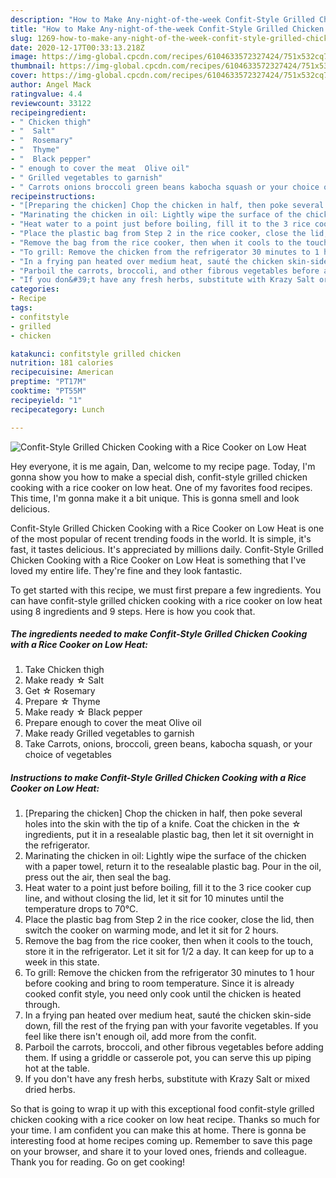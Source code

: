 ```yaml
---
description: "How to Make Any-night-of-the-week Confit-Style Grilled Chicken Cooking with a Rice Cooker on Low Heat"
title: "How to Make Any-night-of-the-week Confit-Style Grilled Chicken Cooking with a Rice Cooker on Low Heat"
slug: 1269-how-to-make-any-night-of-the-week-confit-style-grilled-chicken-cooking-with-a-rice-cooker-on-low-heat
date: 2020-12-17T00:33:13.218Z
image: https://img-global.cpcdn.com/recipes/6104633572327424/751x532cq70/confit-style-grilled-chicken-cooking-with-a-rice-cooker-on-low-heat-recipe-main-photo.jpg
thumbnail: https://img-global.cpcdn.com/recipes/6104633572327424/751x532cq70/confit-style-grilled-chicken-cooking-with-a-rice-cooker-on-low-heat-recipe-main-photo.jpg
cover: https://img-global.cpcdn.com/recipes/6104633572327424/751x532cq70/confit-style-grilled-chicken-cooking-with-a-rice-cooker-on-low-heat-recipe-main-photo.jpg
author: Angel Mack
ratingvalue: 4.4
reviewcount: 33122
recipeingredient:
- " Chicken thigh"
- "  Salt"
- "  Rosemary"
- "  Thyme"
- "  Black pepper"
- " enough to cover the meat  Olive oil"
- " Grilled vegetables to garnish"
- " Carrots onions broccoli green beans kabocha squash or your choice of vegetables"
recipeinstructions:
- "[Preparing the chicken] Chop the chicken in half, then poke several holes into the skin with the tip of a knife. Coat the chicken in the ☆ ingredients, put it in a resealable plastic bag, then let it sit overnight in the refrigerator."
- "Marinating the chicken in oil: Lightly wipe the surface of the chicken with a paper towel, return it to the resealable plastic bag. Pour in the oil, press out the air, then seal the bag."
- "Heat water to a point just before boiling, fill it to the 3 rice cooker cup line, and without closing the lid, let it sit for 10 minutes until the temperature drops to 70℃."
- "Place the plastic bag from Step 2 in the rice cooker, close the lid, then switch the cooker on warming mode, and let it sit for 2 hours."
- "Remove the bag from the rice cooker, then when it cools to the touch, store it in the refrigerator. Let it sit for 1/2 a day. It can keep for up to a week in this state."
- "To grill: Remove the chicken from the refrigerator 30 minutes to 1 hour before cooking and bring to room temperature. Since it is already cooked confit style, you need only cook until the chicken is heated through."
- "In a frying pan heated over medium heat, sauté the chicken skin-side down, fill the rest of the frying pan with your favorite vegetables. If you feel like there isn&#39;t enough oil, add more from the confit."
- "Parboil the carrots, broccoli, and other fibrous vegetables before adding them. If using a griddle or casserole pot, you can serve this up piping hot at the table."
- "If you don&#39;t have any fresh herbs, substitute with Krazy Salt or mixed dried herbs."
categories:
- Recipe
tags:
- confitstyle
- grilled
- chicken

katakunci: confitstyle grilled chicken 
nutrition: 181 calories
recipecuisine: American
preptime: "PT17M"
cooktime: "PT55M"
recipeyield: "1"
recipecategory: Lunch

---
```



![Confit-Style Grilled Chicken Cooking with a Rice Cooker on Low Heat](https://img-global.cpcdn.com/recipes/6104633572327424/751x532cq70/confit-style-grilled-chicken-cooking-with-a-rice-cooker-on-low-heat-recipe-main-photo.jpg)

Hey everyone, it is me again, Dan, welcome to my recipe page. Today, I'm gonna show you how to make a special dish, confit-style grilled chicken cooking with a rice cooker on low heat. One of my favorites food recipes. This time, I'm gonna make it a bit unique. This is gonna smell and look delicious.

Confit-Style Grilled Chicken Cooking with a Rice Cooker on Low Heat is one of the most popular of recent trending foods in the world. It is simple, it's fast, it tastes delicious. It's appreciated by millions daily. Confit-Style Grilled Chicken Cooking with a Rice Cooker on Low Heat is something that I've loved my entire life. They're fine and they look fantastic.




To get started with this recipe, we must first prepare a few ingredients. You can have confit-style grilled chicken cooking with a rice cooker on low heat using 8 ingredients and 9 steps. Here is how you cook that.

<!--inarticleads1-->

##### The ingredients needed to make Confit-Style Grilled Chicken Cooking with a Rice Cooker on Low Heat:

1. Take  Chicken thigh
1. Make ready  ☆ Salt
1. Get  ☆ Rosemary
1. Prepare  ☆ Thyme
1. Make ready  ☆ Black pepper
1. Prepare  enough to cover the meat  Olive oil
1. Make ready  Grilled vegetables to garnish
1. Take  Carrots, onions, broccoli, green beans, kabocha squash, or your choice of vegetables




<!--inarticleads2-->

##### Instructions to make Confit-Style Grilled Chicken Cooking with a Rice Cooker on Low Heat:

1. [Preparing the chicken] Chop the chicken in half, then poke several holes into the skin with the tip of a knife. Coat the chicken in the ☆ ingredients, put it in a resealable plastic bag, then let it sit overnight in the refrigerator.
1. Marinating the chicken in oil: Lightly wipe the surface of the chicken with a paper towel, return it to the resealable plastic bag. Pour in the oil, press out the air, then seal the bag.
1. Heat water to a point just before boiling, fill it to the 3 rice cooker cup line, and without closing the lid, let it sit for 10 minutes until the temperature drops to 70℃.
1. Place the plastic bag from Step 2 in the rice cooker, close the lid, then switch the cooker on warming mode, and let it sit for 2 hours.
1. Remove the bag from the rice cooker, then when it cools to the touch, store it in the refrigerator. Let it sit for 1/2 a day. It can keep for up to a week in this state.
1. To grill: Remove the chicken from the refrigerator 30 minutes to 1 hour before cooking and bring to room temperature. Since it is already cooked confit style, you need only cook until the chicken is heated through.
1. In a frying pan heated over medium heat, sauté the chicken skin-side down, fill the rest of the frying pan with your favorite vegetables. If you feel like there isn&#39;t enough oil, add more from the confit.
1. Parboil the carrots, broccoli, and other fibrous vegetables before adding them. If using a griddle or casserole pot, you can serve this up piping hot at the table.
1. If you don&#39;t have any fresh herbs, substitute with Krazy Salt or mixed dried herbs.




So that is going to wrap it up with this exceptional food confit-style grilled chicken cooking with a rice cooker on low heat recipe. Thanks so much for your time. I am confident you can make this at home. There is gonna be interesting food at home recipes coming up. Remember to save this page on your browser, and share it to your loved ones, friends and colleague. Thank you for reading. Go on get cooking!
